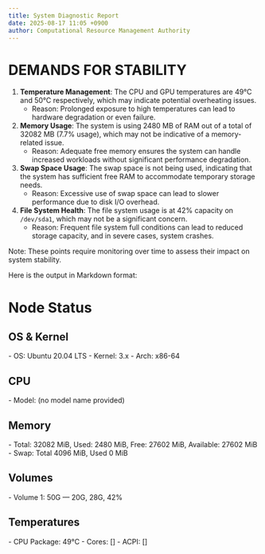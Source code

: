 ```yaml
---
title: System Diagnostic Report
date: 2025-08-17 11:05 +0900
author: Computational Resource Management Authority
---
```

# DEMANDS FOR STABILITY

1. **Temperature Management**: The CPU and GPU temperatures are 49°C and 50°C respectively, which may indicate potential overheating issues.
	* Reason: Prolonged exposure to high temperatures can lead to hardware degradation or even failure.
2. **Memory Usage**: The system is using 2480 MB of RAM out of a total of 32082 MB (7.7% usage), which may not be indicative of a memory-related issue.
	* Reason: Adequate free memory ensures the system can handle increased workloads without significant performance degradation.
3. **Swap Space Usage**: The swap space is not being used, indicating that the system has sufficient free RAM to accommodate temporary storage needs.
	* Reason: Excessive use of swap space can lead to slower performance due to disk I/O overhead.
4. **File System Health**: The file system usage is at 42% capacity on `/dev/sda1`, which may not be a significant concern.
	* Reason: Frequent file system full conditions can lead to reduced storage capacity, and in severe cases, system crashes.

Note: These points require monitoring over time to assess their impact on system stability.

Here is the output in Markdown format:

# Node Status

## OS & Kernel
\- OS: Ubuntu 20.04 LTS
\- Kernel: 3.x
\- Arch: x86-64

## CPU
\- Model: (no model name provided)

## Memory
\- Total: 32082 MiB, Used: 2480 MiB, Free: 27602 MiB, Available: 27602 MiB
\- Swap: Total 4096 MiB, Used 0 MiB

## Volumes
\- Volume 1: 50G — 20G, 28G, 42%

## Temperatures
\- CPU Package: 49°C
\- Cores: []
\- ACPI: []
